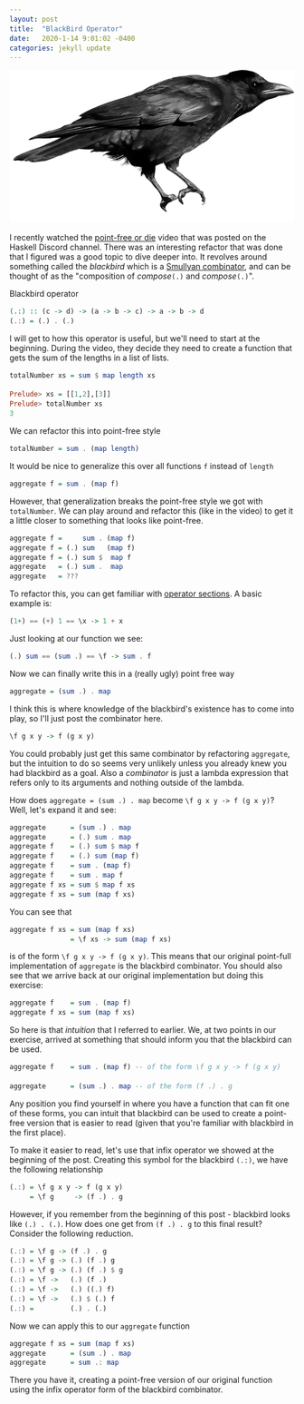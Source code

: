 ```yaml
---
layout: post
title:  "BlackBird Operator"
date:   2020-1-14 9:01:02 -0400
categories: jekyll update
---
```


![image](/assets/images/blackbird.png)

I recently watched the [point-free or
die](https://www.youtube.com/watch?v=seVSlKazsNk) video that was posted on the
Haskell Discord channel. There was an interesting refactor that was done that I
figured was a good topic to dive deeper into. It revolves around something
called the *blackbird* which is a [Smullyan
combinator](https://en.wikipedia.org/wiki/To_Mock_a_Mockingbird), and can be
thought of as the "composition of *compose*`(.)` and *compose*`(.)`".

Blackbird operator

```haskell
(.:) :: (c -> d) -> (a -> b -> c) -> a -> b -> d
(.:) = (.) . (.)
```

I will get to how this operator is useful, but we'll need to start at the
beginning. During the video, they decide they need to create a function that
gets the sum of the lengths in a list of lists.

```haskell
totalNumber xs = sum $ map length xs

Prelude> xs = [[1,2],[3]]
Prelude> totalNumber xs
3
```

We can refactor this into point-free style

```haskell
totalNumber = sum . (map length)
```

It would be nice to generalize this over all functions `f` instead of
`length`

```haskell
aggregate f = sum . (map f)
```

However, that generalization breaks the point-free style we got with
`totalNumber`. We can play around and refactor this (like in the video) to get
it a little closer to something that looks like point-free.

```haskell
aggregate f =     sum . (map f)
aggregate f = (.) sum   (map f)
aggregate f = (.) sum $  map f
aggregate   = (.) sum .  map
aggregate   = ???
```

To refactor this, you can get familiar with [operator
sections](https://wiki.haskell.org/Section_of_an_infix_operator). A basic
example is:

```haskell
(1+) == (+) 1 == \x -> 1 + x
```

Just looking at our function we see:

```haskell
(.) sum == (sum .) == \f -> sum . f
```

Now we can finally write this in a (really ugly) point free way

```haskell
aggregate = (sum .) . map
```

I think this is where knowledge of the blackbird's existence has to come into
play, so I'll just post the combinator here.

```haskell
\f g x y -> f (g x y)
```

You could probably just get this same combinator by refactoring `aggregate`, but
the intuition to do so seems very unlikely unless you already knew you had
blackbird as a goal. Also a *combinator* is just a lambda expression that refers
only to its arguments and nothing outside of the lambda.


How does `aggregate = (sum .) . map` become `\f g x y -> f (g x y)`? Well, let's
expand it and see:

```haskell
aggregate      = (sum .) . map
aggregate      = (.) sum . map
aggregate f    = (.) sum $ map f
aggregate f    = (.) sum (map f)
aggregate f    = sum . (map f)
aggregate f    = sum . map f
aggregate f xs = sum $ map f xs
aggregate f xs = sum (map f xs)
```

You can see that

```haskell
aggregate f xs = sum (map f xs)
               = \f xs -> sum (map f xs)
```

is of the form `\f g x y -> f (g x y)`. This means that our original point-full
implementation of `aggregate` is the blackbird combinator. You should also see
that we arrive back at our original implementation but doing this exercise:

```haskell
aggregate f    = sum . (map f)
aggregate f xs = sum (map f xs)
```

So here is that *intuition* that I referred to earlier. We, at two points in our
exercise, arrived at something that should inform you that the blackbird can be
used.

```haskell
aggregate f    = sum . (map f) -- of the form \f g x y -> f (g x y)

aggregate      = (sum .) . map -- of the form (f .) . g
```

Any position you find yourself in where you have a function that can fit one of
these forms, you can intuit that blackbird can be used to create a point-free
version that is easier to read (given that you're familiar with blackbird in the
first place).

To make it easier to read, let's use that infix operator we showed at the
beginning of the post. Creating this symbol for the blackbird `(.:)`, we have
the following relationship

```haskell
(.:) = \f g x y -> f (g x y)
     = \f g     -> (f .) . g
```

However, if you remember from the beginning of this post - blackbird looks like
`(.) . (.)`. How does one get from `(f .) . g` to this final result? Consider
the following reduction.

```haskell
(.:) = \f g -> (f .) . g
(.:) = \f g -> (.) (f .) g
(.:) = \f g -> (.) (f .) $ g
(.:) = \f ->   (.) (f .)
(.:) = \f ->   (.) ((.) f)
(.:) = \f ->   (.) $ (.) f
(.:) =         (.) . (.)
```

Now we can apply this to our `aggregate` function

```haskell
aggregate f xs = sum (map f xs)
aggregate      = (sum .) . map
aggregate      = sum .: map
```

There you have it, creating a point-free version of our original function
using the infix operator form of the blackbird combinator.
